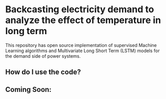 # Backcasting electricity demand to analyze the effect of temperature in long term
This repository has open source implementation of supervised Machine Learning algorithms and Multivariate Long Short Term (LSTM) models for the demand side of power systems.

## How do I use the code?


## Coming Soon:

